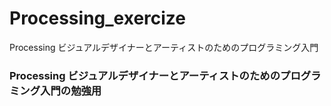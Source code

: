 # Processing_exercize
Processing ビジュアルデザイナーとアーティストのためのプログラミング入門
### Processing ビジュアルデザイナーとアーティストのためのプログラミング入門の勉強用
